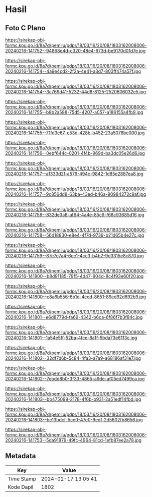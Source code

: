 # Hasil

## Foto C Plano

https://sirekap-obj-formc.kpu.go.id/8a7d/pemilu/pdpr/18/03/16/20/08/1803162008006-20240216-141752--94868e4d-c320-48e4-973d-be9170d01d7e.jpg

https://sirekap-obj-formc.kpu.go.id/8a7d/pemilu/pdpr/18/03/16/20/08/1803162008006-20240216-141754--4a9e4cd2-2f2a-4e41-a3d7-803ff474a57f.jpg

https://sirekap-obj-formc.kpu.go.id/8a7d/pemilu/pdpr/18/03/16/20/08/1803162008006-20240216-141754--3c769d41-5232-44d8-8125-2520606032e5.jpg

https://sirekap-obj-formc.kpu.go.id/8a7d/pemilu/pdpr/18/03/16/20/08/1803162008006-20240216-141755--b8b2a588-75d5-4207-a057-a186155a4fb9.jpg

https://sirekap-obj-formc.kpu.go.id/8a7d/pemilu/pdpr/18/03/16/20/08/1803162008006-20240216-141755--71fd3e67-c53d-428b-b452-23a5078be000.jpg

https://sirekap-obj-formc.kpu.go.id/8a7d/pemilu/pdpr/18/03/16/20/08/1803162008006-20240216-141756--0ebf644c-0201-4f4b-969d-ba3dc05e26d6.jpg

https://sirekap-obj-formc.kpu.go.id/8a7d/pemilu/pdpr/18/03/16/20/08/1803162008006-20240216-141757--a1333d2f-a576-494c-9842-1d85e2887ea8.jpg

https://sirekap-obj-formc.kpu.go.id/8a7d/pemilu/pdpr/18/03/16/20/08/1803162008006-20240216-141757--9c856dd8-63ba-43ed-b46a-90984272c9af.jpg

https://sirekap-obj-formc.kpu.go.id/8a7d/pemilu/pdpr/18/03/16/20/08/1803162008006-20240216-141758--832de3a8-af64-4a4e-85c9-f68c93685d16.jpg

https://sirekap-obj-formc.kpu.go.id/8a7d/pemilu/pdpr/18/03/16/20/08/1803162008006-20240216-141758--56d18830-e8e4-4f7d-9739-b21d65b4e27c.jpg

https://sirekap-obj-formc.kpu.go.id/8a7d/pemilu/pdpr/18/03/16/20/08/1803162008006-20240216-141759--87e7e7a4-6ee1-4cc3-b4b2-9d3315e8c870.jpg

https://sirekap-obj-formc.kpu.go.id/8a7d/pemilu/pdpr/18/03/16/20/08/1803162008006-20240216-141800--b8d91185-79f5-4d47-904d-8c4f93e60f20.jpg

https://sirekap-obj-formc.kpu.go.id/8a7d/pemilu/pdpr/18/03/16/20/08/1803162008006-20240216-141800--c8a6b556-6b1d-4ced-8651-89cd92d692b9.jpg

https://sirekap-obj-formc.kpu.go.id/8a7d/pemilu/pdpr/18/03/16/20/08/1803162008006-20240216-141801--e6d8779d-fa69-4342-b6ca-6f86f7b3f84c.jpg

https://sirekap-obj-formc.kpu.go.id/8a7d/pemilu/pdpr/18/03/16/20/08/1803162008006-20240216-141801--1a54e5ff-52ba-4fce-8a1f-5bda73e6113c.jpg

https://sirekap-obj-formc.kpu.go.id/8a7d/pemilu/pdpr/18/03/16/20/08/1803162008006-20240216-141802--32df7d6b-5c84-4fa3-a7a9-a68186af31e7.jpg

https://sirekap-obj-formc.kpu.go.id/8a7d/pemilu/pdpr/18/03/16/20/08/1803162008006-20240216-141802--7ebdd8b0-3f33-4865-a9de-af05ed7499ca.jpg

https://sirekap-obj-formc.kpu.go.id/8a7d/pemilu/pdpr/18/03/16/20/08/1803162008006-20240216-141803--bb475099-2178-4f6b-b931-2a51edf14fbd.jpg

https://sirekap-obj-formc.kpu.go.id/8a7d/pemilu/pdpr/18/03/16/20/08/1803162008006-20240216-141803--be13bdcf-5ce0-47e0-9edf-2d5602fb8656.jpg

https://sirekap-obj-formc.kpu.go.id/8a7d/pemilu/pdpr/18/03/16/20/08/1803162008006-20240216-141753--5da91879-49fc-4964-81cd-1efb87ee2a78.jpg


## Metadata

| Key        | Value               |
| ---------- | ------------------- |
| Time Stamp | 2024-02-17 13:05:41 |
| Kode Dapil | 1802                |



